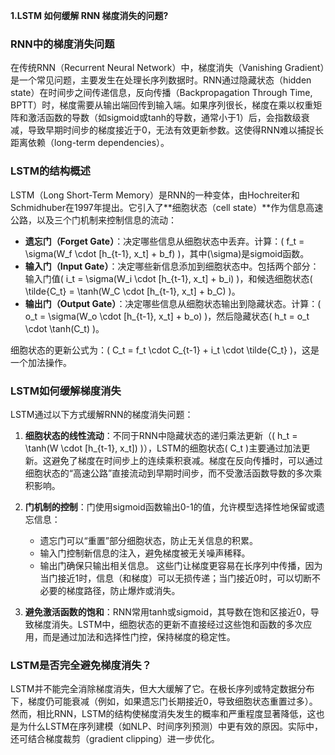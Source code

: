**1.LSTM 如何缓解 RNN 梯度消失的问题?**

### RNN中的梯度消失问题

在传统RNN（Recurrent Neural Network）中，梯度消失（Vanishing Gradient）是一个常见问题，主要发生在处理长序列数据时。RNN通过隐藏状态（hidden state）在时间步之间传递信息，反向传播（Backpropagation Through Time, BPTT）时，梯度需要从输出端回传到输入端。如果序列很长，梯度在乘以权重矩阵和激活函数的导数（如sigmoid或tanh的导数，通常小于1）后，会指数级衰减，导致早期时间步的梯度接近于0，无法有效更新参数。这使得RNN难以捕捉长距离依赖（long-term dependencies）。

### LSTM的结构概述

LSTM（Long Short-Term Memory）是RNN的一种变体，由Hochreiter和Schmidhuber在1997年提出。它引入了**细胞状态（cell state）**作为信息高速公路，以及三个门机制来控制信息的流动：

- **遗忘门（Forget Gate）**：决定哪些信息从细胞状态中丢弃。计算：\( f_t = \sigma(W_f \cdot [h_{t-1}, x_t] + b_f) \)，其中\(\sigma\)是sigmoid函数。
- **输入门（Input Gate）**：决定哪些新信息添加到细胞状态中。包括两个部分：输入门值\( i_t = \sigma(W_i \cdot [h_{t-1}, x_t] + b_i) \)，和候选细胞状态\( \tilde{C_t} = \tanh(W_C \cdot [h_{t-1}, x_t] + b_C) \)。
- **输出门（Output Gate）**：决定哪些信息从细胞状态输出到隐藏状态。计算：\( o_t = \sigma(W_o \cdot [h_{t-1}, x_t] + b_o) \)，然后隐藏状态\( h_t = o_t \cdot \tanh(C_t) \)。

细胞状态的更新公式为：\( C_t = f_t \cdot C_{t-1} + i_t \cdot \tilde{C_t} \)，这是一个加法操作。

### LSTM如何缓解梯度消失

LSTM通过以下方式缓解RNN的梯度消失问题：

1. **细胞状态的线性流动**：不同于RNN中隐藏状态的递归乘法更新（\( h_t = \tanh(W \cdot [h_{t-1}, x_t]) \)），LSTM的细胞状态\( C_t \)主要通过加法更新。这避免了梯度在时间步上的连续乘积衰减。梯度在反向传播时，可以通过细胞状态的“高速公路”直接流动到早期时间步，而不受激活函数导数的多次乘积影响。

2. **门机制的控制**：门使用sigmoid函数输出0-1的值，允许模型选择性地保留或遗忘信息：
   - 遗忘门可以“重置”部分细胞状态，防止无关信息的积累。
   - 输入门控制新信息的注入，避免梯度被无关噪声稀释。
   - 输出门确保只输出相关信息。
   这些门让梯度更容易在长序列中传播，因为当门接近1时，信息（和梯度）可以无损传递；当门接近0时，可以切断不必要的梯度路径，防止爆炸或消失。

3. **避免激活函数的饱和**：RNN常用tanh或sigmoid，其导数在饱和区接近0，导致梯度消失。LSTM中，细胞状态的更新不直接经过这些饱和函数的多次应用，而是通过加法和选择性门控，保持梯度的稳定性。

### LSTM是否完全避免梯度消失？

LSTM并不能完全消除梯度消失，但大大缓解了它。在极长序列或特定数据分布下，梯度仍可能衰减（例如，如果遗忘门长期接近0，导致细胞状态重置过多）。然而，相比RNN，LSTM的结构使梯度消失发生的概率和严重程度显著降低，这也是为什么LSTM在序列建模（如NLP、时间序列预测）中更有效的原因。实际中，还可结合梯度裁剪（gradient clipping）进一步优化。
